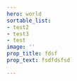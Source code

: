 ```yaml
---
hero: world
sortable_list:
- test2
- test3
- test
image: ''
prop_title: fdsf
prop_text: fsdfdsfsd

---
```

